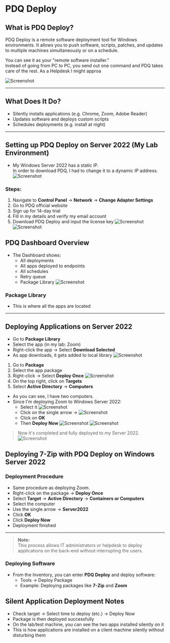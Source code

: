 # PDQ Deploy

## What is PDQ Deploy?

PDQ Deploy is a remote software deployment tool for Windows environments. It allows you to push software, scripts, patches, and updates to multiple machines simultaneously or on a schedule.

You can see it as your "remote software installer."  
Instead of going from PC to PC, you send out one command and PDQ takes care of the rest.
As a  Helpdesk I might approa

![Screenshot](images/screenshot412.jpg)

---
## What Does It Do?

- Silently installs applications (e.g. Chrome, Zoom, Adobe Reader)
- Updates software and deploys custom scripts
- Schedules deployments (e.g. install at night)
---
## Setting up PDQ Deploy on Server 2022 (My Lab Environment)

- My Windows Server 2022 has a static IP.  
  In order to download PDQ, I had to change it to a dynamic IP address.
![Screenshot](images/screenshot413.jpg)
### Steps:
1. Navigate to **Control Panel** → **Network** → **Change Adapter Settings**
2. Go to PDQ official website
3.  Sign up for 14-day trial
4. Fill in my details and verify my email account
5. Download PDQ Deploy and input the license key
![Screenshot](images/screenshot303.jpg)
![Screenshot](images/screenshot306.jpg)
## PDQ Dashboard Overview

- The Dashboard shows:
  - All deployments
  - All apps deployed to endpoints
  - All schedules
  - Retry queue
  - Package Library
![Screenshot](images/screenshot307.jpg)
### Package Library
- This is where all the apps are located
---
## Deploying Applications on Server 2022

- Go to **Package Library**
- Select the app (in my lab: Zoom)
- Right-click the app → Select **Download Selected**
- As app downloads, it gets added to local library
![Screenshot](images/screenshot322.jpg)
1. Go to **Package**
2. Select the app package
3. Right-click → Select **Deploy Once**
![Screenshot](images/screenshot323.jpg)
4. On the top right, click on **Targets**
5. Select **Active Directory** → **Computers**
- As you can see, I have two computers.
- Since I'm deploying Zoom to Windows Server 2022:
  - Select it
![Screenshot](images/screenshot324.jpg)
  - Click on the single arrow →
![Screenshot](images/screenshot325.jpg)
  - Click on **OK**
  - Then **Deploy Now**
![Screenshot](images/screenshot326.jpg)
![Screenshot](images/screenshot327.jpg)

> Now it's completed and fully deployed to my Server 2022.
![Screenshot](images/screenshot328.jpg)
## Deploying 7-Zip with PDQ Deploy on Windows Server 2022

### Deployment Procedure

- Same procedure as deploying Zoom.
- Right-click on the package → **Deploy Once**
- Select **Target** → **Active Directory** → **Containers or Computers**
- Select the computer
- Use the single arrow → **Server2022**
- Click **OK**
- Click **Deploy Now**
- Deployment finished
---
> **Note:**  
> This process allows IT administrators or helpdesk to deploy applications on the back-end without interrupting the users.
### Deploying Software

- From the Inventory, you can enter **PDQ Deploy** and deploy software:
  - Tools → Deploy Package
  - Example: Deploying packages like **7-Zip** and **Zoom**
## Silent Application Deployment Notes

- Check target → Select time to deploy (etc.) → Deploy Now
- Package is then deployed successfully
- On the lab/test machine, you can see the two apps installed silently on it
- This is how applications are installed on a client machine silently without disturbing them
